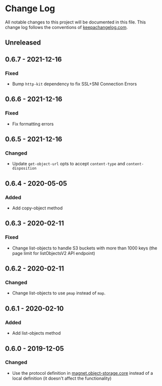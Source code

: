 # Change Log
All notable changes to this project will be documented in this
file. This change log follows the conventions of
[keepachangelog.com](http://keepachangelog.com/).

## Unreleased

## 0.6.7 - 2021-12-16
### Fixed
- Bump `http-kit` dependency to fix SSL+SNI Connection Errors

## 0.6.6 - 2021-12-16
### Fixed
- Fix formatting errors

## 0.6.5 - 2021-12-16
### Changed
- Update `get-object-url` opts to accept `content-type` and `content-disposition`

## 0.6.4 - 2020-05-05
### Added
- Add copy-object method

## 0.6.3 - 2020-02-11
### Fixed
- Change list-objects to handle S3 buckets with more than 1000 keys
  (the page limit for listObjectsV2 API endpoint)

## 0.6.2 - 2020-02-11
### Changed
- Change list-objects to use `pmap` instead of `map`.

## 0.6.1 - 2020-02-10
### Added
- Add list-objects method

## 0.6.0 - 2019-12-05
### Changed
- Use the protocol definition in [magnet.object-storage.core](https://github.com/magnetcoop/object-storage.core) instead of a local definition (it doesn't affect the functionality)
